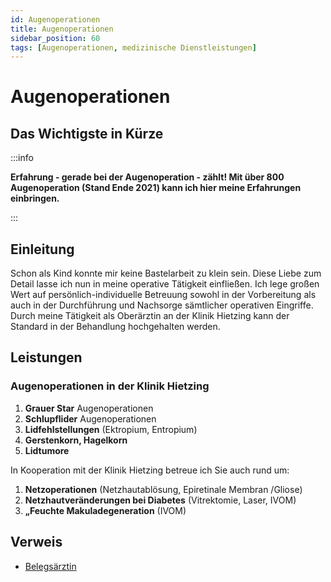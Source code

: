 ```yaml
---
id: Augenoperationen
title: Augenoperationen
sidebar_position: 60
tags: [Augenoperationen, medizinische Dienstleistungen]
---
```


# Augenoperationen

## Das Wichtigste in Kürze

:::info

**Erfahrung - gerade bei der Augenoperation - zählt! Mit über 800 Augenoperation (Stand Ende 2021) kann ich hier meine Erfahrungen einbringen.** 

:::

## Einleitung 

Schon als Kind konnte mir keine Bastelarbeit zu klein sein. Diese Liebe zum Detail lasse ich nun in meine operative Tätigkeit einfließen. Ich lege großen Wert auf persönlich-individuelle Betreuung sowohl in der Vorbereitung als auch in der Durchführung und Nachsorge sämtlicher operativen Eingriffe. Durch meine Tätigkeit als Oberärztin an der Klinik Hietzing kann der Standard in der Behandlung hochgehalten werden.



## Leistungen

### Augenoperationen in der Klinik Hietzing

1. **Grauer Star** Augenoperationen
2. **Schlupflider** Augenoperationen
3. **Lidfehlstellungen** (Ektropium, Entropium) 
4. **Gerstenkorn, Hagelkorn**
5. **Lidtumore**

In Kooperation mit der Klinik Hietzing betreue ich Sie auch rund um:

1. **Netzoperationen** (Netzhautablösung, Epiretinale Membran /Gliose)  
2. **Netzhautveränderungen bei Diabetes** (Vitrektomie, Laser, IVOM) 
3. **„Feuchte Makuladegeneration** (IVOM)



## Verweis

- [Belegsärztin](/docs/About/wahlaerztin)
